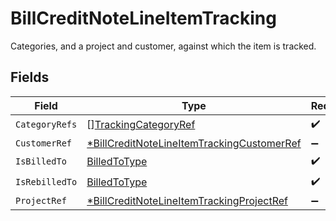 # BillCreditNoteLineItemTracking

Categories, and a project and customer, against which the item is tracked.


## Fields

| Field                                                                                                          | Type                                                                                                           | Required                                                                                                       | Description                                                                                                    |
| -------------------------------------------------------------------------------------------------------------- | -------------------------------------------------------------------------------------------------------------- | -------------------------------------------------------------------------------------------------------------- | -------------------------------------------------------------------------------------------------------------- |
| `CategoryRefs`                                                                                                 | [][TrackingCategoryRef](../../models/shared/trackingcategoryref.md)                                            | :heavy_check_mark:                                                                                             | N/A                                                                                                            |
| `CustomerRef`                                                                                                  | [*BillCreditNoteLineItemTrackingCustomerRef](../../models/shared/billcreditnotelineitemtrackingcustomerref.md) | :heavy_minus_sign:                                                                                             | N/A                                                                                                            |
| `IsBilledTo`                                                                                                   | [BilledToType](../../models/shared/billedtotype.md)                                                            | :heavy_check_mark:                                                                                             | N/A                                                                                                            |
| `IsRebilledTo`                                                                                                 | [BilledToType](../../models/shared/billedtotype.md)                                                            | :heavy_check_mark:                                                                                             | N/A                                                                                                            |
| `ProjectRef`                                                                                                   | [*BillCreditNoteLineItemTrackingProjectRef](../../models/shared/billcreditnotelineitemtrackingprojectref.md)   | :heavy_minus_sign:                                                                                             | N/A                                                                                                            |